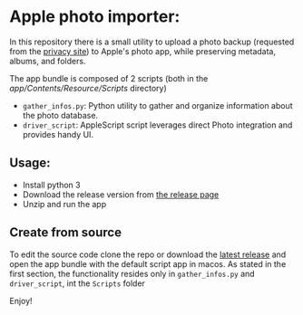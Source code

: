 # Apple photo importer:
In this repository there is a small utility to upload a photo backup (requested from the [privacy site](https://privacy.apple.com/)) to Apple's photo app, while preserving metadata, albums, and folders. 

The app bundle is composed of 2 scripts (both in the _app/Contents/Resource/Scripts_ directory)

* `gather_infos.py`: Python utility to gather and organize information about the photo database.
* `driver_script`: AppleScript script leverages direct Photo integration and provides handy UI.

## Usage:
* Install python 3
* Download the release version from [the release page](https://github.com/mattia-marini/Apple-Photo-Importer/releases)
* Unzip and run the app

## Create from source
To edit the source code clone the repo or download the [latest release](https://github.com/mattia-marini/Apple-Photo-Importer/releases) and open the app bundle with the default script app in macos. As stated in the first section, the functionality resides only in `gather_infos.py` and `driver_script`, int the `Scripts` folder

Enjoy!
